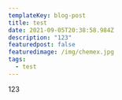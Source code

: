 ```yaml
---
templateKey: blog-post
title: test
date: 2021-09-05T20:38:58.984Z
description: "123"
featuredpost: false
featuredimage: /img/chemex.jpg
tags:
  - test
---
```

123